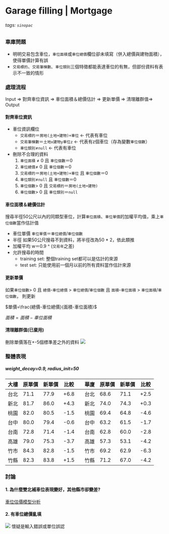 # Garage filling | Mortgage
###### tags: `sinopac`
### 車庫問題
- 明明交易包含車位，`車位面積`或`車位總價`欄位卻未填寫（併入總價與建物面積），使得單價計算有誤
- `交易標的`、`交易筆棟數`、`車位類別`三個特徵都能表達車位的有無，但部份資料有表示不一致的情形
### 處理流程
Input $\Rightarrow$ 對齊車位資訊 $\Rightarrow$ 車位面積＆總價估計 $\Rightarrow$ 更新單價 $\Rightarrow$ 清理離群值$\Rightarrow$ Output
#### 對齊車位資訊
- 車位資訊欄位
    - `交易標的`＝`房地(土地+建物)+車位` $\leftarrow$ 代表有車位
    - `交易筆棟數`＝`土地x建物y車位z` $\leftarrow$ 代表有z個車位（存為變數`車位個數`）
    - `車位類別`$\ne$`null` $\leftarrow$ 代表有車位
- 刪除不合理的資料
    1. `車位面積` $\ne$ 0 且 `車位個數`＝0
    2. `車位總價`$\ne$ 0 且 `車位個數`＝0
    3. `交易標的`＝`房地(土地+建物)+車位` 且 `車位個數`＝0
    4. `車位類別`$\ne$`null` 且 `車位個數`＝0
    5. `車位個數`> 0 且 `交易標的`＝`房地(土地+建物)`
    6. `車位個數`> 0 且 `車位類別`＝`null` 
#### 車位面積＆總價估計
搜尋半徑50公尺以內的同類型車位，計算`車位面積`、`車位單價`的加權平均值，乘上`車位個數`當作估計值
- 車位單價
  `車位單價`＝`車位總價`/`車位個數`
- 半徑
  如果50公尺搜尋不到資料，將半徑改為50 * 2，依此類推
- 加權平均
  w＝0.9 ^ (`交易年`之差)
- 允許搜尋的時間
    - training set: 整個training set都可以是估計的來源
    - test set: 只能使用前一個月以前的所有資料當作估計來源
#### 更新單價
如果`車位個數`> 0
且 `總價`-`車位總價` > `車位總價`/`車位個數`
且 `面積`-`車位面積` > `車位面積`/`車位個數`，
則更新

$單價=\frac{總價-車位總價}{面積-車位面積}$

$面積=面積-車位面積$

#### 清理離群值(已棄用)
刪除單價落在+-5個標準差之外的資料
![](https://i.imgur.com/PsnZ5lP.png)

### 整體表現
##### weight_decay=0.9, radius_init=50

| 大樓 | 原單價 | 新單價 | 比較 || 華廈 | 原單價 | 新單價 | 比較 |
| ---- | ------ | ------ | ---- |-| ---- | ------ | ------ | ---- |
| 台北 | 71.1   | 77.9   | +6.8 || 台北 | 68.6   | 71.1   | +2.5 |
| 新北 | 81.7   | 86.0   | +4.3 || 新北 | 74.0   | 74.3   | +0.3 |
| 桃園 | 82.0   | 80.5   | -1.5 || 桃園 | 69.4   | 64.8   | -4.6 |
| 台中 | 80.0   | 79.4   | -0.6 || 台中 | 63.2   | 61.5   | -1.7 |
| 台南 | 72.8   | 71.4   | -1.4 || 台南 | 62.8   | 60.0   | -2.8 |
| 高雄 | 79.0   | 75.3   | -3.7 || 高雄 | 57.3   | 53.1   | -4.2 |
| 竹市 | 84.3   | 82.8   | -1.5 || 竹市 | 69.2   | 62.9   | -6.3 |
| 竹縣 | 82.3   | 83.8   | +1.5 || 竹縣 | 71.2   | 67.0   | -4.2 |


### 討論
#### 1. 為什麼雙北補車位表現變好，其他縣市卻變差?
[車位估價模型分析](https://docs.google.com/presentation/d/1KCcSrC9usk83i8bzcRTUbL7IHoYxVApUiznhM_Pz4qY/edit?usp=sharing)
#### 2. 有車位總價亂填
![](https://i.imgur.com/VNQOmZ0.png)
懷疑是輸入錯誤或單位誤認

